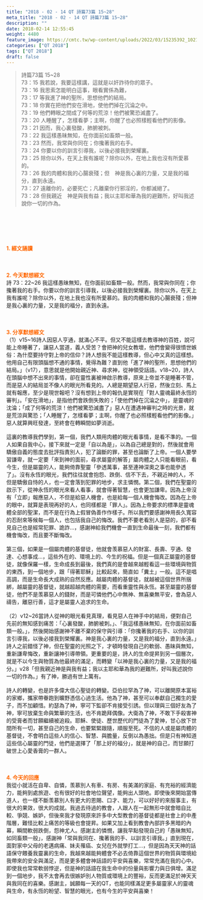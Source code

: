 ```yaml
---
title: "2018 - 02 - 14 QT 詩篇73篇 15~28"
meta_title: "2018 - 02 - 14 QT 詩篇73篇 15~28"
description: ""
date: 2018-02-14 12:55:45
weight: 4480
feature_image: https://cmtc.tw/wp-content/uploads/2022/03/15235392_10211799862337740_180693556567566654_o-1.webp
categories: ["QT 2018"]
tags: ["QT 2018"]
draft: false
---
```


<blockquote>詩篇73篇 15~28<br />
73：15 我若說，我要這樣講，這就是以奸詐待你的眾子。<br />
73：16 我思索怎能明白這事，眼看實係為難，<br />
73：17 等我進了神的聖所，思想他們的結局。<br />
73：18 你實在把他們安在滑地，使他們掉在沉淪之中。<br />
73：19 他們轉眼之間成了何等的荒涼！他們被驚恐滅盡了。<br />
73：20 人睡醒了，怎樣看夢；主啊，你醒了也必照樣輕看他們的影像。<br />
73：21 因而，我心裏發酸，肺腑被刺。<br />
73：22 我這樣愚昧無知，在你面前如畜類一般。<br />
73：23 然而，我常與你同在；你攙著我的右手。<br />
73：24 你要以你的訓言引導我，以後必接我到榮耀裏。<br />
73：25 除你以外，在天上我有誰呢？除你以外，在地上我也沒有所愛慕的。<br />
73：26 我的肉體和我的心腸衰殘；但　神是我心裏的力量，又是我的福分，直到永遠。<br />
73：27 遠離你的，必要死亡；凡離棄你行邪淫的，你都滅絕了。<br />
73：28 但我親近　神是與我有益；我以主耶和華為我的避難所，好叫我述說你一切的作為。</blockquote><br />
&nbsp;<br />
<br />
&nbsp;<br />
<br />
<span style="color: #ff6600;"><strong>1. </strong><strong>經文誦讀</strong></span><br />
<br />
<span style="color: #ff6600;"><strong> </strong></span><br />
<br />
<span style="color: #ff6600;"><strong>2. 今天默想</strong><strong>經文<br />
</strong></span>詩 73：22~26 我這樣愚昧無知，在你面前如畜類一般。然而，我常與你同在；你攙著我的右手。你要以你的訓言引導我，以後必接我到榮耀裏。除你以外，在天上我有誰呢？除你以外，在地上我也沒有所愛慕的。我的肉體和我的心腸衰殘；但神是我心裏的力量，又是我的福分，直到永遠。<br />
<br />
&nbsp;<br />
<br />
<span style="color: #ff6600;"><strong>3. 分享默想經文<br />
</strong></span>（1）v15~16詩人因惡人亨通，就滿心不平。但又不能這樣去教導神的百姓，說可能上帝睡著了，讓惡人當道，義人受苦？會把神的兒女教壞，他們會變得很憤世嫉俗：為什麼要持守對上帝的信仰？詩人想我不能這樣教導，但心中又真的這樣想。他用自己有限頭腦想不通的事情，覺得為難？直到他「進了神的聖所，思想他們的結局。」（v17），意思就是他開始親近神、尋求神，從神領受話語。v18~20，詩人在頭腦中想不出來的事情，卻在靈性裏被神啟示教導，原來上帝並不是睡著不管，而是惡人的結局並不像人的眼光所看見的。人總是期望惡人行惡，然後立刻、馬上就有報應，至少是現世報吧？沒有想到上帝的報仇是實現在「對人靈魂最終永恆的審判」。「安在滑地」，是指他們會跌倒失敗的；「使他們掉在沉淪之中」，是靈魂的沈淪；「成了何等的荒涼！他們被驚恐滅盡了」惡人在遭遇神審判之時的光景，就是荒涼與驚恐；「人睡醒了，怎樣看夢；主啊，你醒了也必照樣輕看他們的影像。」惡人就算興旺發達，至終會在轉瞬間如夢消逝。<br />
<br />
這裏的教導我們學到，第一個，我們人類用肉體的眼光看事情，是看不準的。一個人如果自我中心，接下來就一定是「自以為是」，以為自己總是對的，然後就會用驕傲自義的態度去批評指責別人，犯了論斷的罪，甚至也論斷了上帝。一個人要學習謙卑，就一定要「來到神的面前，尋求屬靈的解答」屬肉體之人只能看眼前，看今生，但是屬靈的人，能夠倚靠聖靈「參透萬事，甚至連神深奧之事也能參透了」。沒有永恆的眼光，我們往往就會抱怨、跌倒、信不下去，不親近神的人，不但是驕傲自恃的人，也一定會落到犯罪的地步，求主憐憫。第二個，我們在聖靈的啟示下，從神永恆的眼光來看人看事，就會得著智慧，也會更加謙卑。因為上帝沒有「立即」報應惡人，不但是給惡人機會，也是給每一個人機會悔改。因為在上帝的眼中，就算是表現再好的人，也同樣都是「罪人」。因為上帝要求的標準是靈魂體全部的聖潔，而不是在行為上假冒偽善作作樣子。所以我們要感謝神用長久寬容的忍耐來等候每一個人，也包括我自己的悔改。我們不要老看別人是惡的，卻不看見自己也是經常犯罪、詭詐…，感謝神給我們機會一直到生命最後一刻，我們都有機會悔改，而且要不斷悔改。<br />
<br />
第三個，如果是一個屬肉體的基督徒，他就會羡慕惡人的財富、長壽、亨通、發達、心想事成…，這些外在的、環境上的、今生的祝福。但是一個真正屬靈的基督徒，就像保羅一樣，生命成長到最後，我們真的是會越來越輕看這一些環境與物質的東西，到一個地步，跟「得著耶穌」比較起來，簡直如「糞土」一般。這不是唱高調，而是生命長大成熟的自然反應。越屬肉體的基督徒，就越被這個世界所捆綁，越屬靈的基督徒，就越超越肉體的需要，而看重靈性與永恆。甚至屬靈的基督徒，他們不是羡慕惡人的錢財，而是可憐他們心中無神、無喜樂無平安，會為惡人禱告，離惡行善，這才是屬靈人追求的生命。<br />
<br />
（2）v12~26當詩人從神的眼光看見真理，看見惡人在神手中的結局，便對自己先前的無知感到痛苦：「心裏發酸，肺腑被刺。」、「我這樣愚昧無知，在你面前如畜類一般。」，然後開始感謝神不離不棄的保守與引導：「你攙著我的右手、以你的訓言引導我，以後必接我到榮耀裏。神是我心裏的力量，又是我的福分，直到永遠。」詩人之前錯怪了神，但在聖靈的光照之下，才頓時發現自己的軟弱、愚昧與無知，重新謙卑悔改，重新讓神引導帶領。更重要的是，詩人的生命提昇到另一個層次，就是不以今生與物質為他最終的滿足，而轉變「以神是我心裏的力量，又是我的福分。」v28「但我親近神是與我有益；我以主耶和華為我的避難所，好叫我述說你一切的作為。」有了神，勝過有世上萬有。<br />
<br />
詩人的轉變，也是許多偉大信心聖徒的轉變。亞伯拉罕為了神，可以離開原本富裕的家鄉，攜家帶眷跑到曠野憑信心過生活。他為了神，甚至可以奉獻自己獨生的愛子，而不加顧惜。約瑟為了神，寧可下監卻不肯接受引誘。但以理與三個好友為了神，寧可放棄生命與繁華的生活，也不肯跪拜偶像。大衛為了神，不敢下手殺害神的受膏者而甘願繼續被追殺。耶穌、使徒、歷世歷代的門徒為了愛神，甘心放下世間所有一切，甚至自己的生命，也要緊緊跟隨，順服至死。不信的人或是屬肉體的基督徒，不會明白這些人的信心、智慧、與膽量，反倒以為愚拙。但是只有神知道這些信心屬靈的門徒，他們是選擇了「那上好的福分」，就是神的自己，而甘願打破世上心愛香膏的一群人。<br />
<br />
&nbsp;<br />
<br />
<span style="color: #ff6600;"><strong>4. 今天的回應<br />
</strong></span>我從小就活在自卑、自憐，羡慕別人有車、有房、有美滿的家庭、有充裕的經濟能力，能夠到處旅遊、也有很好的社會地位聲望，能夠出人頭地。即使後來開始當傳道人，也一樣不斷羡慕別人有更大的恩賜、口才、能力，可以好好的來服事主，有很大的果效，很大的成就。我過去待過的教會，人跟人在一起無形中就會暗自比較、爭競、嫉妒，但後來我才發現原來許多中大型教會的基督徒都是社會上的中產階層，難怪比較上痛苦的等級也會提昇。如果又加上看到教會內部許多黑暗的內幕，瞬間軟弱跌倒，怨神尤人。感謝主的憐憫，讓我早點發現自己的「愚昧無知，如同畜類一般」，感謝神「常與我同在、攙著我的手、以訓言引導我。」直到現在，面對家中父母的老邁病痛、妹夫罹癌、女兒在外就學打工…，但是因為天天神的話語保守餵養我靈裏的生命，我越來越能夠體會不必去倚靠這個世界的物質與環境給我帶來的安全與滿足，而是更多體會神話語的平安與喜樂，常常充滿在我的心中。即使我也常常軟弱悖逆，但是神的話語在我生命中的份量與影響力與日俱增。滿足到一個地步，我不太會再去很嫉妒別人物質或環境上的豐裕，反而更滿足於神天天與我同在的喜樂。感謝主，誠願每一天的QT，也能同樣滿足更多屬靈家人的靈魂與生命，有永恆的盼望、智慧的眼光，也有今生的平安與喜樂！<br />
<br />
&nbsp;
        